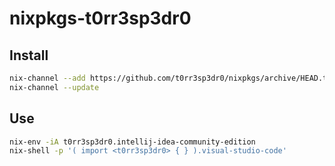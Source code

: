 # nixpkgs-t0rr3sp3dr0

## Install

```bash
nix-channel --add https://github.com/t0rr3sp3dr0/nixpkgs/archive/HEAD.tar.gz t0rr3sp3dr0
nix-channel --update
```

## Use

```bash
nix-env -iA t0rr3sp3dr0.intellij-idea-community-edition
nix-shell -p '( import <t0rr3sp3dr0> { } ).visual-studio-code'
```
